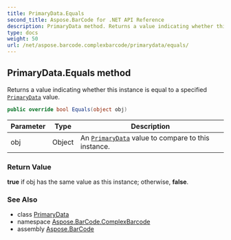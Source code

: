 ```yaml
---
title: PrimaryData.Equals
second_title: Aspose.BarCode for .NET API Reference
description: PrimaryData method. Returns a value indicating whether this instance is equal to a specified PrimaryData value
type: docs
weight: 50
url: /net/aspose.barcode.complexbarcode/primarydata/equals/
---
```

## PrimaryData.Equals method

Returns a value indicating whether this instance is equal to a specified [`PrimaryData`](../) value.

```csharp
public override bool Equals(object obj)
```

| Parameter | Type | Description |
| --- | --- | --- |
| obj | Object | An [`PrimaryData`](../) value to compare to this instance. |

### Return Value

**true** if obj has the same value as this instance; otherwise, **false**.

### See Also

* class [PrimaryData](../)
* namespace [Aspose.BarCode.ComplexBarcode](../../../aspose.barcode.complexbarcode/)
* assembly [Aspose.BarCode](../../../)


